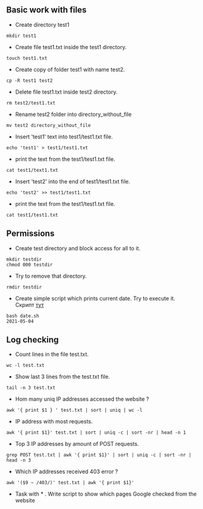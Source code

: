 ## Basic work with files

-    Create directory test1    
```      
mkdir test1       
```  
- Create file test1.txt inside the test1 directory.  
``` 
touch test1.txt  
```   
-    Create copy of folder test1 with name test2.   
``` 
cp -R test1 test2  
```    
-    Delete file test1.txt inside test2 directory.  
```  
rm test2/test1.txt  
```    
-    Rename test2 folder into directory_without_file
```  
mv test2 directory_without_file  
```  
-    Insert 'test1' text into test1/test1.txt file.  
``` 
echo 'test1' > test1/test1.txt  
```  
-    print the text from the test1/test1.txt file.
```  
cat test1/text1.txt
```    
-    Insert 'test2' into the end of test1/test1.txt file.  
```  
echo 'test2' >> test1/test1.txt  
```
-    print the text from the test1/test1.txt file.
```  
cat test1/test1.txt  
```   
## Permissions

-   Create test directory and block access for all to it.
```  
mkdir testdir      
chmod 000 testdir  
```  
-   Try to remove that directory.
``` 
rmdir testdir  
```  

-    Create simple script which prints current date. Try to execute it.  
Скрипт [тут](https://github.com/denysrad/test_ggs/blob/main/date.sh)    
```console      
bash date.sh
2021-05-04
```    

## Log checking

-  Count lines in the file test.txt.
```   
wc -l test.txt   
```  

- Show last 3 lines from the test.txt file. 
```  
tail -n 3 test.txt  
```  

-  Hom many uniq IP addresses accessed the website ? 
```  
awk '{ print $1 } ' test.txt | sort | uniq | wc -l  
```  

-  IP address with most requests.  
```  
awk '{ print $1}' test.txt | sort | uniq -c | sort -nr | head -n 1  
```  

-  Top 3 IP addresses by amount of POST requests.
```  
grep POST test.txt | awk '{ print $1}' | sort | uniq -c | sort -nr | head -n 3  
```

-  Which IP addresses received 403 error ? 
```  
awk '($9 ~ /403/)' test.txt | awk '{ print $1}'
```

- Task with * . Write script to show which pages Google checked from the website 

